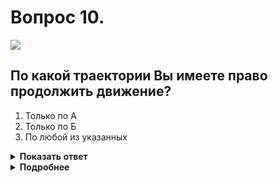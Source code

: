 # Вопрос 10.

![](https://s.drom.ru/i24228/pdd/tickets/2016/1543885205.jpg)

## По какой траектории Вы имеете право продолжить движение?

1. Только по А
2. Только по Б
3. По любой из указанных

<details>
<summary><b>Показать ответ</b></summary>
Правильный ответ: 2
</details>
<details>
<summary><b>Подробнее</b></summary>
Водители, поворачивающие на дорогу, обозначенную знаком 5.10 «Выезд на дорогу с реверсивным движением», должны двигаться по крайней правой полосе. В данной ситуации по траектории «Б». Перестроение разрешается только после того, как водитель убедится, что движение в данном направлении разрешается и по другим полосам.
(Пункт 9.8 ПДД)
</details>